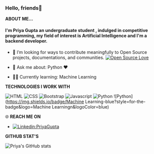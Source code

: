 ### Hello, friends👋

**ABOUT ME...**
<p align='center'>
<h4> I'm Priya Gupta an undergraduate student , indulged in competitive programming, my field of interest is Artificial Intelligence and I'm a backend developer. </h4> 

- 👯 I’m looking for ways to contribute meaningfully to Open Source projects, documentations, and communities. [![Open Source Love](https://badges.frapsoft.com/os/v2/open-source.svg?v=103)](https://github.com/ellerbrock/open-source-badges/)

- 💬 Ask me about: Python ❤️ 
-  👩‍💻 Currently learning: Machine Learning

**TECHNOLOGIES I WORK WITH**

![HTML](https://img.shields.io/badge/html%20-%23E34F26.svg?&style=for-the-badge&logo=html5&logoColor=white)
![CSS](https://img.shields.io/badge/css%20-%231572B6.svg?&style=for-the-badge&logo=css3&logoColor=white)
![Bootstrap](https://img.shields.io/badge/-Bootstrap-blue?style=for-the-badge&logo=bootstrap)
![Javascript](https://img.shields.io/badge/-Javascript-ffb400?style=for-the-badge&logo=javascript&logoColor=ffff3f)
![Python](https://img.shields.io/badge/Python-blue?style=for-the-badge&logo=python&logoColor=blue)
![Python](https://img.shields.io/badge/Machine Learning-blue?style=for-the-badge&logo=Machine Learningn&logoColor=blue)



 🌐 **REACH ME ON**

- [![Linkedin:PriyaGupta](https://img.shields.io/badge/-PriyaGupta-blue?style=flat-square&logo=Linkedin&logoColor=white&link=https://www.linkedin.com/in/priya-gupta-3341b0192/)](https://www.linkedin.com/in/priya-gupta-3341b0192/)



</p>


**GITHUB STAT'S**

![Priya's GitHub stats](https://github-readme-stats.vercel.app/api?username=guptapriya-83900&show_icons=true&theme=radical)




